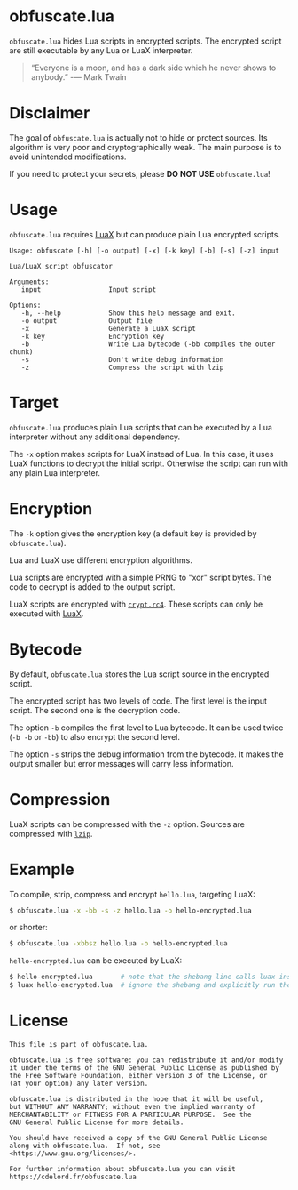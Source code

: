 obfuscate.lua
=============

`obfuscate.lua` hides Lua scripts in encrypted scripts.
The encrypted script are still executable by any Lua or LuaX interpreter.

> “Everyone is a moon, and has a dark side which he never shows to anybody.”
> -― Mark Twain

Disclaimer
==========

The goal of `obfuscate.lua` is actually not to hide or protect sources.
Its algorithm is very poor and cryptographically weak.
The main purpose is to avoid unintended modifications.

If you need to protect your secrets, please **DO NOT USE** `obfuscate.lua`!

Usage
=====

`obfuscate.lua` requires [LuaX](https://github.com/CDSoft/luax)
but can produce plain Lua encrypted scripts.

```
Usage: obfuscate [-h] [-o output] [-x] [-k key] [-b] [-s] [-z] input

Lua/LuaX script obfuscator

Arguments:
   input                 Input script

Options:
   -h, --help            Show this help message and exit.
   -o output             Output file
   -x                    Generate a LuaX script
   -k key                Encryption key
   -b                    Write Lua bytecode (-bb compiles the outer chunk)
   -s                    Don't write debug information
   -z                    Compress the script with lzip
```

Target
======

`obfuscate.lua` produces plain Lua scripts that can be executed by a Lua interpreter without any additional dependency.

The `-x` option makes scripts for LuaX instead of Lua.
In this case, it uses LuaX functions to decrypt the initial script.
Otherwise the script can run with any plain Lua interpreter.

Encryption
==========

The `-k` option gives the encryption key (a default key is provided by `obfuscate.lua`).

Lua and LuaX use different encryption algorithms.

Lua scripts are encrypted with a simple PRNG to "xor" script bytes.
The code to decrypt is added to the output script.

LuaX scripts are encrypted with [`crypt.rc4`](https://github.com/CDSoft/luax/blob/master/doc/crypt.md#rc4-encryption).
These scripts can only be executed with [LuaX](https://github.com/CDSoft/luax).

Bytecode
========

By default, `obfuscate.lua` stores the Lua script source in the encrypted script.

The encrypted script has two levels of code.
The first level is the input script.
The second one is the decryption code.

The option `-b` compiles the first level to Lua bytecode.
It can be used twice (`-b -b` or `-bb`) to also encrypt the second level.

The option `-s` strips the debug information from the bytecode.
It makes the output smaller but error messages will carry less information.

Compression
===========

LuaX scripts can be compressed with the `-z` option.
Sources are compressed with [`lzip`](https://github.com/CDSoft/luax/blob/master/doc/lzip.md).

Example
=======

To compile, strip, compress and encrypt `hello.lua`, targeting LuaX:

``` sh
$ obfuscate.lua -x -bb -s -z hello.lua -o hello-encrypted.lua
```

or shorter:

``` sh
$ obfuscate.lua -xbbsz hello.lua -o hello-encrypted.lua
```

`hello-encrypted.lua` can be executed by LuaX:

``` sh
$ hello-encrypted.lua       # note that the shebang line calls luax instead of lua
$ luax hello-encrypted.lua  # ignore the shebang and explicitly run the script with luax
```

License
=======

    This file is part of obfuscate.lua.

    obfuscate.lua is free software: you can redistribute it and/or modify
    it under the terms of the GNU General Public License as published by
    the Free Software Foundation, either version 3 of the License, or
    (at your option) any later version.

    obfuscate.lua is distributed in the hope that it will be useful,
    but WITHOUT ANY WARRANTY; without even the implied warranty of
    MERCHANTABILITY or FITNESS FOR A PARTICULAR PURPOSE.  See the
    GNU General Public License for more details.

    You should have received a copy of the GNU General Public License
    along with obfuscate.lua.  If not, see <https://www.gnu.org/licenses/>.

    For further information about obfuscate.lua you can visit
    https://cdelord.fr/obfuscate.lua
